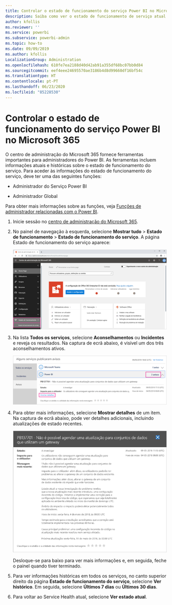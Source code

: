 ```yaml
---
title: Controlar o estado de funcionamento do serviço Power BI no Microsoft 365
description: Saiba como ver o estado de funcionamento de serviço atual e histórico no centro de administração do Microsoft 365.
author: kfollis
ms.reviewer: ''
ms.service: powerbi
ms.subservice: powerbi-admin
ms.topic: how-to
ms.date: 09/09/2019
ms.author: kfollis
LocalizationGroup: Administration
ms.openlocfilehash: 610fe7ea2188d40d42ab91a355df68bc07bb0d84
ms.sourcegitcommit: eef4eee24695570ae3186b4d8d99660df16bf54c
ms.translationtype: HT
ms.contentlocale: pt-PT
ms.lasthandoff: 06/23/2020
ms.locfileid: "85228530"
---
```

# <a name="track-power-bi-service-health-in-microsoft-365"></a>Controlar o estado de funcionamento do serviço Power BI no Microsoft 365

O centro de administração do Microsoft 365 fornece ferramentas importantes para administradores do Power BI. As ferramentas incluem informações atuais e históricas sobre o estado de funcionamento do serviço. Para aceder às informações do estado de funcionamento do serviço, deve ter uma das seguintes funções:

* Administrador do Serviço Power BI

* Administrador Global

Para obter mais informações sobre as funções, veja [Funções de administrador relacionadas com o Power BI](service-admin-administering-power-bi-in-your-organization.md#administrator-roles-related-to-power-bi).

1. Inicie sessão no [centro de administração do Microsoft 365](https://portal.office.com/adminportal).

1. No painel de navegação à esquerda, selecione **Mostrar tudo** > **Estado de funcionamento** > **Estado de funcionamento do serviço**. A página Estado de funcionamento do serviço aparece:

    ![Captura de ecrã do centro de administração Microsoft 365 com as opções de Estado de funcionamento e Estado de funcionamento do serviço em destaque.](media/service-admin-health/service-health-tile.png)

1. Na lista **Todos os serviços**, selecione **Aconselhamentos** ou **Incidentes** e reveja os resultados. Na captura de ecrã abaixo, é visível um dos três aconselhamentos ativos.

    ![Captura de ecrã da página Estado de funcionamento do serviço com os três aconselhamentos para o Power BI e a opção Mostrar detalhes em destaque.](media/service-admin-health/active-advisories.png)

1. Para obter mais informações, selecione **Mostrar detalhes** de um item. Na captura de ecrã abaixo, pode ver detalhes adicionais, incluindo atualizações de estado recentes.

    ![Captura de ecrã de detalhes do Aconselhamento.](media/service-admin-health/advisory-details.png)

    Desloque-se para baixo para ver mais informações e, em seguida, feche o painel quando tiver terminado.

1. Para ver informações históricas em todos os serviços, no canto superior direito da página **Estado de funcionamento do serviço**, selecione **Ver histórico**. Em seguida, selecione **Últimos 7 dias** ou **Últimos 30 dias**. 

1. Para voltar ao Service Health atual, selecione **Ver estado atual**.